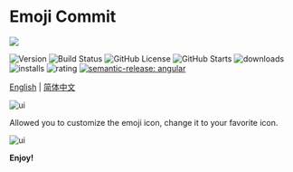 <!--
* @Author                : Robert Huang<56649783@qq.com>
* @CreatedDate           : 2023-02-04 20:34:47
* @LastEditors           : Robert Huang<56649783@qq.com>
* @LastEditDate          : 2023-02-04 20:35:05
* @FilePath              : emoji-commit/README.md
* @CopyRight             : MerBleueAviation
-->

# Emoji Commit

![](https://github.com/hks2002/emoji-commit-tiny/raw/master/images/icon.png)

![Version](https://img.shields.io/github/package-json/v/hks2002/emoji-commit-tiny)
![Build Status](https://img.shields.io/github/actions/workflow/status/hks2002/emoji-commit-tiny/Build.yml)
![GitHub License](https://img.shields.io/github/license/hks2002/emoji-commit-tiny)
![GitHub Starts](https://img.shields.io/github/stars/hks2002/emoji-commit-tiny)
![downloads](https://img.shields.io/visual-studio-marketplace/d/MerBleueAviation.emoji-commit-tiny)
![installs](https://img.shields.io/visual-studio-marketplace/i/MerBleueAviation.emoji-commit-tiny)
![rating](https://img.shields.io/visual-studio-marketplace/r/MerBleueAviation.emoji-commit-tiny)
[![semantic-release: angular](https://img.shields.io/badge/semantic--release-angular-e10079?logo=semantic-release)](https://github.com/semantic-release/semantic-release)

[English](./README.md) | [简体中文](./README.zh-cn.md)

![ui](https://github.com/hks2002/emoji-commit-tiny/raw/master/images/ui.png)

Allowed you to customize the emoji icon, change it to your favorite icon.

![ui](https://github.com/hks2002/emoji-commit-tiny/raw/master/images/setting.png)

**Enjoy!**
